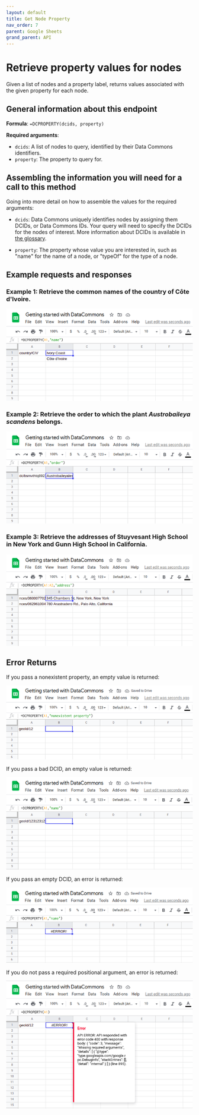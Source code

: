 ```yaml
---
layout: default
title: Get Node Property
nav_order: 7
parent: Google Sheets
grand_parent: API
---
```


# Retrieve property values for nodes

Given a list of nodes and a property label, returns values associated with the given property for each node.

## General information about this endpoint

**Formula**: `=DCPROPERTY(dcids, property)`

**Required arguments**:

*   `dcids`: A list of nodes to query, identified by their Data Commons identifiers.
*   `property`: The property to query for.

## Assembling the information you will need for a call to this method

Going into more detail on how to assemble the values for the required arguments:

 - `dcids`: Data Commons uniquely identifies nodes by assigning them DCIDs, or Data Commons IDs. Your query will need to specify the DCIDs for the nodes of interest. More information about DCIDs is available in [the glossary](/glossary.html).

 - `property`: The property whose value you are interested in, such as "name" for the name of a node, or "typeOf" for the type of a node.

## Example requests and responses

### Example 1: Retrieve the common names of the country of Côte d'Ivoire.

![](/assets/images/sheets/sheets_get_property_ivory_coast.png)

### Example 2: Retrieve the order to which the plant _Austrobaileya scandens_ belongs.

![](/assets/images/sheets/sheets_get_property_austrobaileyales_order.png)

### Example 3: Retrieve the addresses of Stuyvesant High School in New York and Gunn High School in California.

![](/assets/images/sheets/sheets_get_property_school_addresses.png)

## Error Returns

If you pass a nonexistent property, an empty value is returned:

![](/assets/images/sheets/sheets_get_property_bad_property.png)

If you pass a bad DCID, an empty value is returned:

![](/assets/images/sheets/sheets_get_property_bad_dcid.png)

If you pass an empty DCID, an error is returned:

![](/assets/images/sheets/sheets_get_property_empty_dcid.png)

If you do not pass a required positional argument, an error is returned:

![](/assets/images/sheets/sheets_get_property_bad_args.png)
